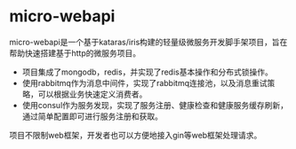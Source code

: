 # micro-webapi
micro-webapi是一个基于kataras/iris构建的轻量级微服务开发脚手架项目，旨在帮助快速搭建基于http的微服务项目。
* 项目集成了mongodb，redis，并实现了redis基本操作和分布式锁操作。
* 使用rabbitmq作为消息中间件，实现了rabbitmq连接池，以及消息重试策略，可以根据业务快速定义消费者。
* 使用consul作为服务发现，实现了服务注册、健康检查和健康服务缓存刷新，通过简单配置即可进行服务注册和获取。

项目不限制web框架，开发者也可以方便地接入gin等web框架处理请求。